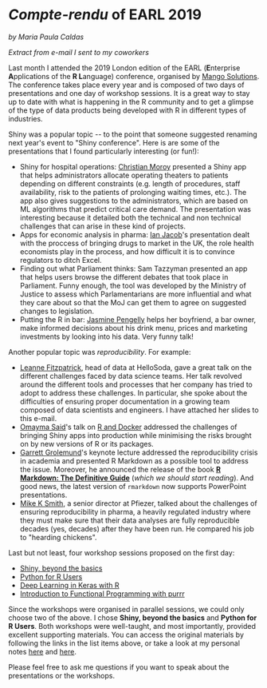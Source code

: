 # *Compte-rendu* of EARL 2019
*by Maria Paula Caldas*

*Extract from e-mail I sent to my coworkers*

Last month I attended the 2019 London edition of the EARL (**E**nterprise **A**pplications of the **R L**anguage) conference, organised by [Mango Solutions](https://www.mango-solutions.com/). The conference takes place every year and is composed of two days of presentations and one day of workshop sessions. It is a great way to stay up to date with what is happening in the R community and to get a glimpse of the type of data products being developed with R in different types of industries.

Shiny was a popular topic -- to the point that someone suggested renaming next year's event to "Shiny conference". Here is are some of the presentations that I found particularly interesting (or fun!):

- Shiny for hospital operations: [Christian Moroy](https://twitter.com/@ChristianMoroy) presented a Shiny app that helps administrators allocate operating theaters to patients depending on different constraints (e.g. length of procedures, staff availability, risk to the patients of prolonging waiting times, etc.). The app also gives suggestions to the administrators, which are based on ML algorithms that predict critical care demand. The presentation was interesting because it detailed both the technical and non technical challenges that can arise in these kind of projects.
- Apps for economic analysis in pharma: [Ian Jacob](https://twitter.com/@ianjacobs)'s presentation dealt with the proccess of bringing drugs to market in the UK, the role health economists play in the process, and how difficult it is to convince regulators to ditch Excel.
- Finding out what Parliament thinks: Sam Tazzyman presented an app that helps users browse the different debates that took place in Parliament. Funny enough, the tool was developed by the Ministry of Justice to assess which Parlamentarians are more influential and what they care about so that the MoJ can get them to agree on suggested changes to legislation.
- Putting the R in bar: [Jasmine Pengelly](https://twitter.com/@stackjaz) helps her boyfriend, a bar owner, make informed decisions about his drink menu, prices and marketing investments by looking into his data. Very funny talk!

Another popular topic was *reproducibility*. For example:

- [Leanne Fitzpatrick](https://twitter.com/@LK_Fitzpatrick), head of data at HelloSoda, gave a great talk on the different challenges faced by data science teams. Her talk revolved around the different tools and processes that her company has tried to adopt to address these challenges. In particular, she spoke about the difficulties of ensuring proper documentation in a growing team composed of data scientists and engineers. I have attached her slides to this e-mail.
-  [Omayma Said](https://github.com/OmaymaS)'s talk on [R and Docker](https://speakerdeck.com/omaymas/beyond-prototypes-a-journey-to-the-production-land-earl2018) addressed the challenges of bringing Shiny apps into production while minimising the risks brought on by new versions of R or its packages.
- [Garrett Grolemund](https://github.com/garrettgman)'s keynote lecture addressed the reproducibility crisis in academia and presented R Markdown as a possible tool to address the issue. Moreover, he announced the release of the book [**R Markdown: The Definitive Guide**](https://bookdown.org/yihui/rmarkdown/) (*which we should start reading*). And good news, the latest version of `rmarkdown` now supports PowerPoint presentations.
- [Mike K Smith](https://twitter.com/MikeKSmith), a senior director at Pfiezer, talked about the challenges of ensuring reproducibility in pharma, a heavily regulated industry where they must make sure that their data analyses are fully reproducible decades (yes, decades) after they have been run. He compared his job to "hearding chickens".

Last but not least, four workshop sessions proposed on the first day:

- [Shiny, beyond the basics](https://github.com/MangoTheCat/shiny_beyond_the_basics)
- [Python for R Users](https://github.com/MangoTheCat/python-for-r-users-workshop)
- [Deep Learning in Keras with R](https://github.com/MangoTheCat/keras-workshop)
- [Introduction to Functional Programming with purrr](https://github.com/MangoTheCat/Introduction-to-Functional-Programming-with-Purrr)

Since the workshops were organised in parallel sessions, we could only choose two of the above. I chose **Shiny, beyond the basics** and **Python for R Users**. Both workshops were well-taught, and most importantly, provided excellent supporting materials. You can access the original materials by following the links in the list items above, or take a look at my personal notes [here](https://github.com/mpaulacaldas/python-for-r-users-workshop) and [here](https://github.com/mpaulacaldas/shiny_beyond_the_basics).

Please feel free to ask me questions if you want to speak about the presentations or the workshops.
